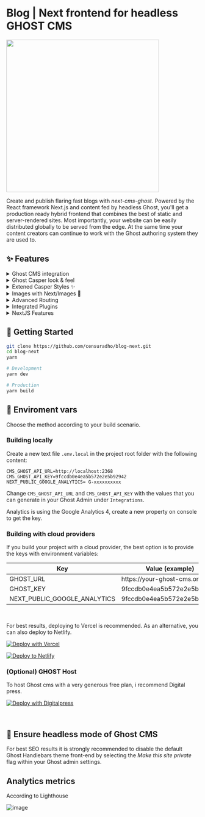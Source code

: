 # Blog | Next frontend for headless GHOST CMS


<img src="https://user-images.githubusercontent.com/49209628/209132766-290ffee8-173e-4bb7-96f3-7bfbd4df8ce8.png" width="400px" alt=""/>

Create and publish flaring fast blogs with <i>next-cms-ghost</i>. Powered by the React framework Next.js and content fed by headless Ghost, you'll get a production ready hybrid frontend that combines the best of static and server-rendered sites. Most importantly, your website can be easily distributed globally to be served from the edge. At the same time your content creators can continue to work with the Ghost authoring system they are used to.

## ✨ Features
<details>
<summary>Ghost CMS integration</summary>
<br />
<ul>
  <li>Supports Ghost `v3`</li>
</ul>
</details>
<details>
<summary>Ghost Casper look & feel</summary>
<br />
<ul>
  <li>Fully responsive</li>
  <li>Styled 404 page</li>
  <li>Preview Section in posts</li>
  <li>Sitemap</li>
  <li>RSS feed</li>
  <li>SEO optimized</li>
</ul>
</details>
<details>
<summary>Extened Casper Styles ✨</summary>
<br />
<ul>
  <li>Dark Mode</li>
  <li>Most recent posts pinned on top</li>
</ul>
</details>
<details>
<summary>Images with Next/Images 🚀</summary>
<br />
<ul>
  <li>Auto-optimized images</li>
  <li>No content shifts due to consistent placeholders</li>
</ul>
</details>
<details>
<summary>Advanced Routing</summary>
<br />
<ul>
  <li>Auto-detects custom paths</li>
</ul>
</details>
<details>
<summary>Integrated Plugins</summary>
<br />
<ul>
  <li>Google Analytics 4</li> 
</ul>
</details>
<details>
<summary>NextJS Features</summary>
<br />
<ul>
  <li>Incremental Regeneration</li>
  <li>Support for Preview</li>
</ul>
</details>


## 🎌 Getting Started

```bash
git clone https://github.com/censuradho/blog-next.git
cd blog-next
yarn

# Development
yarn dev

# Production
yarn build
```

## 🔑 Enviroment vars 

Choose the method according to your build scenario.

### Building locally

Create a new text file `.env.local` in the project root folder with the following content:

```
CMS_GHOST_API_URL=http://localhost:2368
CMS_GHOST_API_KEY=9fccdb0e4ea5b572e2e5b92942
NEXT_PUBLIC_GOOGLE_ANALYTICS= G-xxxxxxxxxx
```

Change `CMS_GHOST_API_URL` and `CMS_GHOST_API_KEY` with the values that you can generate in your Ghost Admin under `Integrations`.

Analytics is using the Google Analytics 4, create a new property on console to get the key.

### Building with cloud providers

If you build your project with a cloud provider, the best option is to provide the keys with environment variables:

| Key                          | Value (example)              |
| ---------------------------- | ---------------------------- |
| GHOST_URL                    | https:\/\/your-ghost-cms.org |
| GHOST_KEY                    | 9fccdb0e4ea5b572e2e5b92942   |
| NEXT_PUBLIC_GOOGLE_ANALYTICS | 9fccdb0e4ea5b572e2e5b92942   |

&nbsp;

For best results, deploying to Vercel is recommended. As an alternative, you can also deploy to Netlify.

[![Deploy with Vercel](https://vercel.com/button)](https://vercel.com/new/git/external?repository-url=https://github.com/censuradho/blog-next)

[![Deploy to Netlify](https://www.netlify.com/img/deploy/button.svg)](https://app.netlify.com/start/deploy?repository=https://github.com/censuradho/blog-next&utm_source=github)

### (Optional) GHOST Host

To host Ghost cms with a very generous free plan, i recommend Digital press.

[![Deploy with Digitalpress](https://www.digitalpress.blog/images/digitalpress-logo.d8de65d.svg)](https://www.digitalpress.blog/)

&nbsp;

## 🤯 Ensure headless mode of Ghost CMS

For best SEO results it is strongly recommended to disable the default Ghost Handlebars theme front-end by selecting the _Make this site private_ flag within your Ghost admin settings.

## Analytics metrics

According to Lighthouse

![image](https://user-images.githubusercontent.com/49209628/209133706-7f54544d-61f9-4551-ace4-ef98144122a0.png)


